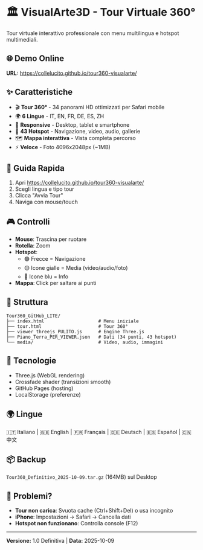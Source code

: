 # 🏛️ VisualArte3D - Tour Virtuale 360°

Tour virtuale interattivo professionale con menu multilingua e hotspot multimediali.

## 🌐 Demo Online

**URL:** https://collelucito.github.io/tour360-visualarte/

## ✨ Caratteristiche

- 🎬 **Tour 360°** - 34 panorami HD ottimizzati per Safari mobile
- 🌍 **6 Lingue** - IT, EN, FR, DE, ES, ZH
- 📱 **Responsive** - Desktop, tablet e smartphone
- 🎯 **43 Hotspot** - Navigazione, video, audio, gallerie
- 🗺️ **Mappa interattiva** - Vista completa percorso
- ⚡ **Veloce** - Foto 4096x2048px (~1MB)

## 🚀 Guida Rapida

1. Apri https://collelucito.github.io/tour360-visualarte/
2. Scegli lingua e tipo tour
3. Clicca "Avvia Tour"
4. Naviga con mouse/touch

## 🎮 Controlli

- **Mouse**: Trascina per ruotare
- **Rotella**: Zoom
- **Hotspot**:
  - 🟢 Frecce = Navigazione
  - 🟡 Icone gialle = Media (video/audio/foto)
  - 🔵 Icone blu = Info
- **Mappa**: Click per saltare ai punti

## 📂 Struttura

```
Tour360_GitHub_LITE/
├── index.html                    # Menu iniziale
├── tour.html                     # Tour 360°
├── viewer_threejs_PULITO.js      # Engine Three.js
├── Piano_Terra_PER_VIEWER.json   # Dati (34 punti, 43 hotspot)
└── media/                        # Video, audio, immagini
```

## 🔧 Tecnologie

- Three.js (WebGL rendering)
- Crossfade shader (transizioni smooth)
- GitHub Pages (hosting)
- LocalStorage (preferenze)

## 🌍 Lingue

🇮🇹 Italiano | 🇬🇧 English | 🇫🇷 Français | 🇩🇪 Deutsch | 🇪🇸 Español | 🇨🇳 中文

## 📦 Backup

`Tour360_Definitivo_2025-10-09.tar.gz` (164MB) sul Desktop

## 🐛 Problemi?

- **Tour non carica**: Svuota cache (Ctrl+Shift+Del) o usa incognito
- **iPhone**: Impostazioni → Safari → Cancella dati
- **Hotspot non funzionano**: Controlla console (F12)

---

**Versione:** 1.0 Definitiva | **Data:** 2025-10-09
